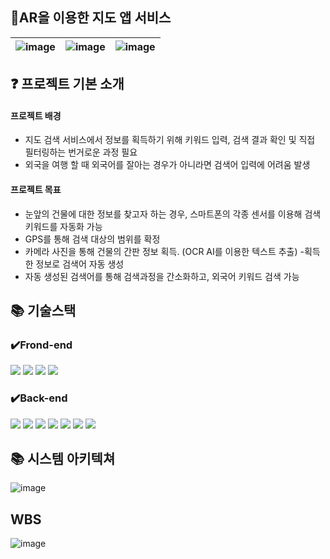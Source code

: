 ## 📱AR을 이용한 지도 앱 서비스
 
![image](https://github.com/Daewook123/2023_1_capston-PlaceAR/assets/107476577/2ca3dd73-cf2d-4ab0-9ee7-f4c82f2282f8)|![image](https://github.com/Daewook123/2023_1_capston-PlaceAR/assets/107476577/fb9489ec-5e3d-4904-89ec-00cd65564d5d)|![image](https://github.com/Daewook123/2023_1_capston-PlaceAR/assets/107476577/dd9b9f19-339c-47eb-9053-9329aac6b822)
--- | --- | ---|


## ❓ 프로젝트 기본 소개

 #### 프로젝트 배경
- 지도 검색 서비스에서 정보를 획득하기 위해 키워드 입력, 검색 결과 확인 및 직접 필터링하는 번거로운 과정 필요
- 외국을 여행 할 때 외국어를 잘아는 경우가 아니라면 검색어 입력에 어려움 발생

 #### 프로젝트 목표
- 눈앞의 건물에 대한 정보를 찾고자 하는 경우, 스마트폰의 각종 센서를 이용해 검색 키워드를 자동화 가능
- GPS를 통해 검색 대상의 범위를 확정
- 카메라 사진을 통해 건물의 간판 정보 획득. (OCR AI를 이용한 텍스트 추출)
-획득한 정보로 검색어 자동 생성
- 자동 생성된 검색어를 통해 검색과정을 간소화하고, 외국어 키워드 검색 가능



## 📚 기술스택
### ✔️Frond-end
<div align=left>
  <img src="https://img.shields.io/badge/javascript-F7DF1E?style=for-the-badge&logo=javascript&logoColor=black"> 
  <img src="https://img.shields.io/badge/reactnative-61DAFB?style=for-the-badge&logo=reactnative&logoColor=black"> 
  <img src="https://img.shields.io/badge/node.js-339933?style=for-the-badge&logo=Node.js&logoColor=white">
  <img src="https://img.shields.io/badge/android-34A853?style=for-the-badge&logo=android&logoColor=white">

 


</div>

### ✔️Back-end
<div align=left>
 
  <img src="https://img.shields.io/badge/java-FF9E0F?style=for-the-badge&logo=-&logoColor=black"> 
<img src="https://img.shields.io/badge/springboot-6DB33F?style=for-the-badge&logo=springboot&logoColor=white">
  <img src="https://img.shields.io/badge/hibernate-59666C?style=for-the-badge&logo=hibernate&logoColor=white">
  <img src="https://img.shields.io/badge/mysql-4479A1?style=for-the-badge&logo=mysql&logoColor=white">
 <img src="https://img.shields.io/badge/python-3776AB?style=for-the-badge&logo=python&logoColor=white">
 <img src="https://img.shields.io/badge/flask-000000?style=for-the-badge&logo=flask&logoColor=white">
 <img src="https://img.shields.io/badge/googlemaps-4285F4?style=for-the-badge&logo=googlemaps&logoColor=white">
 <br>


## 📚 시스템 아키텍쳐
![image](https://github.com/Daewook123/2023_1_capston-PlaceAR/assets/107476577/ee452076-e7a6-4124-ad41-29c3a9b1f686)




## WBS
![image](https://github.com/Daewook123/2023_1_capston-PlaceAR/assets/107476577/7fdbc9aa-025b-42d7-a28e-f600aa72df71)


